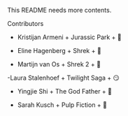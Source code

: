 This README needs more contents.

Contributors

- Kristijan Armeni + Jurassic Park + :eggplant:

- Eline Hagenberg + Shrek + :baby_chick:
- Martijn van Os + Shrek 2 + :money_mouth_face:

-Laura Stalenhoef + Twilight Saga + :smirk:

- Yingjie Shi + The God Father + :tomato:

- Sarah Kusch + Pulp Fiction + :bug:
